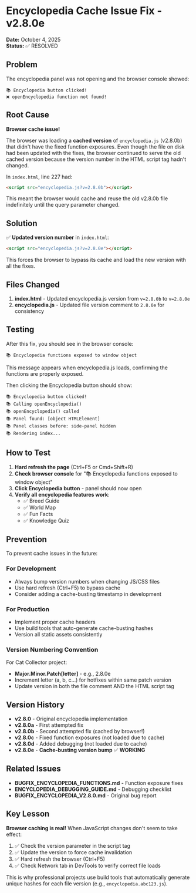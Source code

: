 # Encyclopedia Cache Issue Fix - v2.8.0e

**Date:** October 4, 2025  
**Status:** ✅ RESOLVED

## Problem

The encyclopedia panel was not opening and the browser console showed:

```text
📚 Encyclopedia button clicked!
❌ openEncyclopedia function not found!
```

## Root Cause

**Browser cache issue!**

The browser was loading a **cached version** of `encyclopedia.js` (v2.8.0b) that didn't have the fixed function exposures. Even though the file on disk had been updated with the fixes, the browser continued to serve the old cached version because the version number in the HTML script tag hadn't changed.

In `index.html`, line 227 had:

```html
<script src="encyclopedia.js?v=2.8.0b"></script>
```

This meant the browser would cache and reuse the old v2.8.0b file indefinitely until the query parameter changed.

## Solution

✅ **Updated version number** in `index.html`:

```html
<script src="encyclopedia.js?v=2.8.0e"></script>
```

This forces the browser to bypass its cache and load the new version with all the fixes.

## Files Changed

1. **index.html** - Updated encyclopedia.js version from `v=2.8.0b` to `v=2.8.0e`
2. **encyclopedia.js** - Updated file version comment to `2.8.0e` for consistency

## Testing

After this fix, you should see in the browser console:

```text
📚 Encyclopedia functions exposed to window object
```

This message appears when encyclopedia.js loads, confirming the functions are properly exposed.

Then clicking the Encyclopedia button should show:

```text
📚 Encyclopedia button clicked!
📚 Calling openEncyclopedia()
📚 openEncyclopedia() called
📚 Panel found: [object HTMLElement]
📚 Panel classes before: side-panel hidden
📚 Rendering index...
```

## How to Test

1. **Hard refresh the page** (Ctrl+F5 or Cmd+Shift+R)
2. **Check browser console** for "📚 Encyclopedia functions exposed to window object"
3. **Click Encyclopedia button** - panel should now open
4. **Verify all encyclopedia features work**:
   - ✅ Breed Guide
   - ✅ World Map
   - ✅ Fun Facts
   - ✅ Knowledge Quiz

## Prevention

To prevent cache issues in the future:

### For Development

- Always bump version numbers when changing JS/CSS files
- Use hard refresh (Ctrl+F5) to bypass cache
- Consider adding a cache-busting timestamp in development

### For Production

- Implement proper cache headers
- Use build tools that auto-generate cache-busting hashes
- Version all static assets consistently

### Version Numbering Convention

For Cat Collector project:

- **Major.Minor.Patch[letter]** - e.g., 2.8.0e
- Increment letter (a, b, c...) for hotfixes within same patch version
- Update version in both the file comment AND the HTML script tag

## Version History

- **v2.8.0** - Original encyclopedia implementation
- **v2.8.0a** - First attempted fix
- **v2.8.0b** - Second attempted fix (cached by browser!)
- **v2.8.0c** - Fixed function exposures (not loaded due to cache)
- **v2.8.0d** - Added debugging (not loaded due to cache)
- **v2.8.0e** - **Cache-busting version bump** ✅ **WORKING**

## Related Issues

- **BUGFIX_ENCYCLOPEDIA_FUNCTIONS.md** - Function exposure fixes
- **ENCYCLOPEDIA_DEBUGGING_GUIDE.md** - Debugging checklist
- **BUGFIX_ENCYCLOPEDIA_V2.8.0.md** - Original bug report

## Key Lesson

**Browser caching is real!** When JavaScript changes don't seem to take effect:

1. ✅ Check the version parameter in the script tag
2. ✅ Update the version to force cache invalidation
3. ✅ Hard refresh the browser (Ctrl+F5)
4. ✅ Check Network tab in DevTools to verify correct file loads

This is why professional projects use build tools that automatically generate unique hashes for each file version (e.g., `encyclopedia.abc123.js`).
